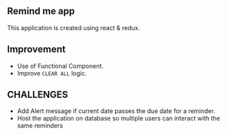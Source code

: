 ## Remind me app
This application is created using react & redux.

## Improvement
- Use of Functional Component.
- Improve `CLEAR ALL` logic.

## CHALLENGES
- Add Alert message if current date passes the due date for a reminder.
- Host the application on database so multiple users can interact with the same reminders
